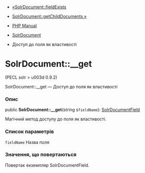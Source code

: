 - [«SolrDocument::fieldExists](solrdocument.fieldexists.md)
- [SolrDocument::getChildDocuments
»](solrdocument.getchilddocuments.md)

- [PHP Manual](index.md)
- [SolrDocument](class.solrdocument.md)
- Доступ до поля як властивості

# SolrDocument::\_\_get

(PECL solr \> u003d 0.9.2)

SolrDocument::\_\_get — Доступ до поля як властивості

### Опис

public **SolrDocument::\_\_get**(string `$fieldName`):
[SolrDocumentField](class.solrdocumentfield.md)

Магічний метод доступу до поля як властивості.

### Список параметрів

`fieldName`
Назва поля

### Значення, що повертаються

Повертає екземпляр SolrDocumentField.
